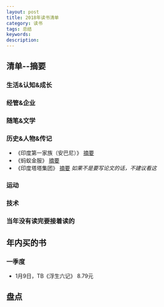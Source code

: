```yaml
---  
layout: post   
title: 2018年读书清单    
category: 读书    
tags: 总结    
keywords:      
description:     
---
```


##  清单--摘要
###  生活&认知&成长 


###  经管&企业    


###  随笔&文学


###  历史&人物&传记
+ 《印度第一家族（安巴尼）》 [摘要](https://www.jianshu.com/p/eb71efc4dd14) 
+ 《蚂蚁金服》 [摘要](https://www.jianshu.com/p/04f09ec8a46d)
+ 《印度塔塔集团》 [摘要](https://www.jianshu.com/p/af52d24a1fa3) *如果不是要写论文的话，不建议看这*

###  运动


###  技术


###  当年没有读完要接着读的

##  年内买的书
###  一季度
+ 1月9日，TB《浮生六记》 8.79元

##  盘点
